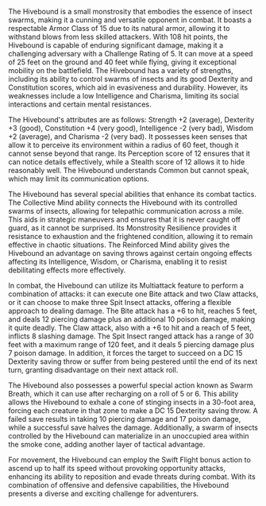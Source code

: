 The Hivebound is a small monstrosity that embodies the essence of insect swarms, making it a cunning and versatile opponent in combat. It boasts a respectable Armor Class of 15 due to its natural armor, allowing it to withstand blows from less skilled attackers. With 108 hit points, the Hivebound is capable of enduring significant damage, making it a challenging adversary with a Challenge Rating of 5. It can move at a speed of 25 feet on the ground and 40 feet while flying, giving it exceptional mobility on the battlefield. The Hivebound has a variety of strengths, including its ability to control swarms of insects and its good Dexterity and Constitution scores, which aid in evasiveness and durability. However, its weaknesses include a low Intelligence and Charisma, limiting its social interactions and certain mental resistances.

The Hivebound's attributes are as follows: Strength +2 (average), Dexterity +3 (good), Constitution +4 (very good), Intelligence -2 (very bad), Wisdom +2 (average), and Charisma -2 (very bad). It possesses keen senses that allow it to perceive its environment within a radius of 60 feet, though it cannot sense beyond that range. Its Perception score of 12 ensures that it can notice details effectively, while a Stealth score of 12 allows it to hide reasonably well. The Hivebound understands Common but cannot speak, which may limit its communication options.

The Hivebound has several special abilities that enhance its combat tactics. The Collective Mind ability connects the Hivebound with its controlled swarms of insects, allowing for telepathic communication across a mile. This aids in strategic maneuvers and ensures that it is never caught off guard, as it cannot be surprised. Its Monstrosity Resilience provides it resistance to exhaustion and the frightened condition, allowing it to remain effective in chaotic situations. The Reinforced Mind ability gives the Hivebound an advantage on saving throws against certain ongoing effects affecting its Intelligence, Wisdom, or Charisma, enabling it to resist debilitating effects more effectively.

In combat, the Hivebound can utilize its Multiattack feature to perform a combination of attacks: it can execute one Bite attack and two Claw attacks, or it can choose to make three Spit Insect attacks, offering a flexible approach to dealing damage. The Bite attack has a +6 to hit, reaches 5 feet, and deals 12 piercing damage plus an additional 10 poison damage, making it quite deadly. The Claw attack, also with a +6 to hit and a reach of 5 feet, inflicts 8 slashing damage. The Spit Insect ranged attack has a range of 30 feet with a maximum range of 120 feet, and it deals 5 piercing damage plus 7 poison damage. In addition, it forces the target to succeed on a DC 15 Dexterity saving throw or suffer from being pestered until the end of its next turn, granting disadvantage on their next attack roll.

The Hivebound also possesses a powerful special action known as Swarm Breath, which it can use after recharging on a roll of 5 or 6. This ability allows the Hivebound to exhale a cone of stinging insects in a 30-foot area, forcing each creature in that zone to make a DC 15 Dexterity saving throw. A failed save results in taking 10 piercing damage and 17 poison damage, while a successful save halves the damage. Additionally, a swarm of insects controlled by the Hivebound can materialize in an unoccupied area within the smoke cone, adding another layer of tactical advantage.

For movement, the Hivebound can employ the Swift Flight bonus action to ascend up to half its speed without provoking opportunity attacks, enhancing its ability to reposition and evade threats during combat. With its combination of offensive and defensive capabilities, the Hivebound presents a diverse and exciting challenge for adventurers.
